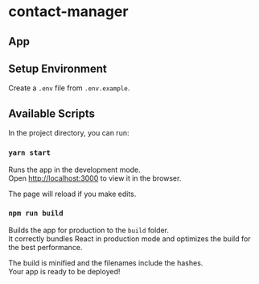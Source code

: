 # contact-manager

## App

## Setup Environment

Create a `.env` file from `.env.example`. <br>

## Available Scripts

In the project directory, you can run:

### `yarn start`

Runs the app in the development mode.<br>
Open [http://localhost:3000](http://localhost:3000) to view it in the browser.

The page will reload if you make edits.<br>

### `npm run build`

Builds the app for production to the `build` folder.<br>
It correctly bundles React in production mode and optimizes the build for the best performance.

The build is minified and the filenames include the hashes.<br>
Your app is ready to be deployed!

<!-- ## Server

## Setup Environment

Create a `.env` file from `.env.example`. <br>

## Available Scripts

In the project directory, you can run:

### `yarn run start`

Runs the app in the development mode.<br>
Open [http://localhost:4001](http://localhost:4001) to view it in the browser.

The page will reload if you make edits.<br>

## Database(MongoDb)

Database is hosted in [http:cloud.mongodb.com ](http:cloud.mongodb.com) -->
